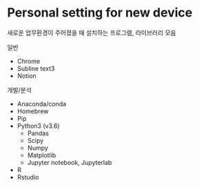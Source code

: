 
Personal setting for new device 
===================================

새로운 업무환경이 주어졌을 때 설치하는 프로그램, 라이브러리 모음 


일반
  - Chrome
  - Subline text3
  - Notion 


개발/분석
  - Anaconda/conda 
  - Homebrew
  - Pip 
  - Python3 (v3.6)
    - Pandas
    - Scipy
    - Numpy
    - Matplotlib
    - Jupyter notebook, Jupyterlab 
  - R
  - Rstudio 
